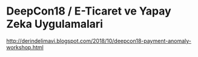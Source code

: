 # DeepCon18 / E-Ticaret ve Yapay Zeka Uygulamalari
http://derindelimavi.blogspot.com/2018/10/deepcon18-payment-anomaly-workshop.html
